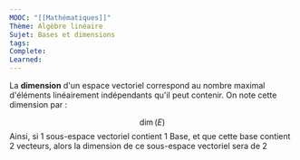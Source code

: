 ```yaml
---
MOOC: "[[Mathématiques]]"
Thème: Algèbre linéaire
Sujet: Bases et dimensions
tags: 
Complete: 
Learned:
---
```

La **dimension** d'un espace vectoriel correspond au nombre maximal d'éléments linéairement indépendants qu'il peut contenir. On note cette dimension par :

$$
\dim(E)
$$
Ainsi, si 1 sous-espace vectoriel contient 1 Base, et que cette base contient 2 vecteurs, alors la dimension de ce sous-espace vectoriel sera de 2
